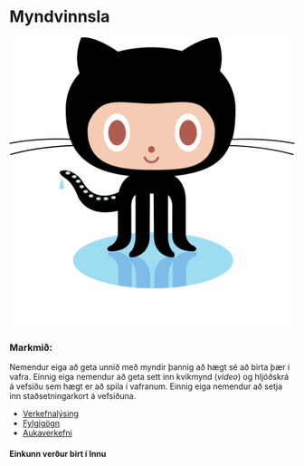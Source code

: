 # Myndvinnsla

![Octocat](github-octocat.svg)

### Markmið:
Nemendur eiga að geta unnið með myndir þannig að hægt sé að birta þær í vafra. Einnig eiga nemendur að geta sett inn kvikmynd (_video_) og hljóðskrá á vefsíðu sem hægt er að spila í vafranum. Einnig eiga nemendur að setja inn staðsetningarkort á vefsíðuna. 

* [Verkefnalýsing](Verkefni_7.pdf)
* [Fylgigögn](https://github.com/vefgrunnur/21V/tree/main/S%C3%BDnid%C3%A6mi/V-7/images)
* [Aukaverkefni](aukaverkefni.md)

#### Einkunn verður birt í Innu
